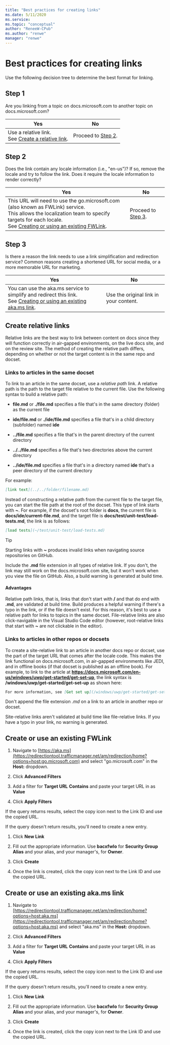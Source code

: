 ```yaml
---
title: "Best practices for creating links"
ms.date: 5/11/2020
ms.service: 
ms.topic: "conceptual"
author: "ReneeW-CPub"
ms.author: "renwe"
manager: "renwe"
---
```


# Best practices for creating links

Use the following decision tree to determine the best format for linking.

## Step 1

Are you linking from a topic on docs.microsoft.com to another topic on docs.microsoft.com?

| Yes | No |
|-----|----|
| Use a relative link.<br/>See [Create a relative link](#relative). | Proceed to [Step 2](#step-2). |

<a name="step-2"></a>

## Step 2

Does the link contain any locale information (i.e., "en-us")? If so, remove the locale and try to follow the link. Does it require the locale information to render correctly?

| Yes | No |
|-----|----|
| This URL will need to use the go.microsoft.com (also known as FWLink) service.<br/>This allows the localization team to specify targets for each locale.<br/>See [Creating or using an existing FWLink](#fwlink). | Proceed to [Step 3](#step-3). |

<a name="step-3"></a>

## Step 3

Is there a reason the link needs to use a link simplification and redirection service? Common reasons creating a shortened URL for social media, or a more memorable URL for marketing.

| Yes | No |
|-----|----|
| You can use the aka.ms service to simplify and redirect this link.<br/>See [Creating or using an existing aka.ms link](#fwlink). | Use the original link in your content. |

<a name="relative"></a>

## Create relative links

Relative links are the best way to link between content on docs since they will function correctly in air-gapped environments, on the live docs site, and on the review site. The method of creating the relative path differs, depending on whether or not the target content is in the same repo and docset.

### Links to articles in the same docset

To link to an article in the same docset, use a *relative path* link. A relative path is the path to the target file relative to the current file. Use the following syntax to build a relative path:

- **file.md** or **./file.md** specifies a file that's in the same directory (folder) as the current file

- **ide/file.md** or **./ide/file.md** specifies a file that's in a child directory (subfolder) named **ide**

- **../file.md** specifies a file that's in the parent directory of the current directory

- **../../file.md** specifies a file that's two directories above the current directory

- **../ide/file.md** specifies a file that's in a directory named **ide** that's a peer directory of the current directory


For example:

```md
[link text](../../folder/filename.md)
```

Instead of constructing a relative path from the current file to the target file, you can start the file path at the root of the docset. This type of link starts with **~**. For example, if the docset's root folder is **docs**, the current file is **docs/ide/current-file.md**, and the target file is **docs/test/unit-test/load-tests.md**, the link is as follows:

```md
[load tests](~/test/unit-test/load-tests.md)
```

> [!TIP]
> Starting links with **~** produces invalid links when navigating source repositories on GitHub.

Include the **.md** file extension in all types of relative link. If you don't, the link may still work on the docs.microsoft.com site, but it won't work when you view the file on GitHub. Also, a build warning is generated at build time.

#### Advantages

Relative path links, that is, links that don't start with **/** and that do end with **.md**, are validated at build time. Build produces a helpful warning if there's a typo in the link, or if the file doesn't exist. For this reason, it's best to use a relative path for links to topics in the same docset. File-relative links are also click-navigable in the Visual Studio Code editor (however, root-relative links that start with **~** are not clickable in the editor).

### Links to articles in other repos or docsets

To create a site-relative link to an article in another docs repo or docset, use the part of the target URL that comes after the locale code. This makes the link functional on docs.microsoft.com, in air-gapped environments like JEDI, and in offline books (if that docset is published as an offline book). For example, to link to the article at **https://docs.microsoft.com/en-us/windows/uwp/get-started/get-set-up**, the link syntax is **/windows/uwp/get-started/get-set-up** as shown here:

```md
For more information, see [Get set up](/windows/uwp/get-started/get-set-up).
```

Don't append the file extension *.md* on a link to an article in another repo or docset.

Site-relative links aren't validated at build time like file-relative links. If you have a typo in your link, no warning is generated. 

<a name="fwlink"></a>

## Create or use an existing FWLink

  1. Navigate to [https://aka.ms](https://redirectiontool.trafficmanager.net/am/redirection/home?options=host:go.microsoft.com) and select "go.microsoft.com" in the **Host:** dropdown.

  2. Click **Advanced Filters**

  3. Add a filter for **Target URL** **Contains** and paste your target URL in as **Value**

  4. Click **Apply Filters**

  If the query returns results, select the copy icon next to the Link ID and use the copied URL.

  If the query doesn't return results, you'll need to create a new entry.

  1. Click **New Link**

  2. Fill out the appropriate information. Use **bacxfwlo** for **Security Group Alias** and your alias, and your manager's, for **Owner**.

  3. Click **Create**

  4. Once the link is created, click the copy icon next to the Link ID and use the copied URL.

<a name="aka"></a>

## Create or use an existing aka.ms link

  1. Navigate to [https://redirectiontool.trafficmanager.net/am/redirection/home?options=host:aka.ms](https://redirectiontool.trafficmanager.net/am/redirection/home?options=host:aka.ms) and select "aka.ms" in the **Host:** dropdown.

  2. Click **Advanced Filters**

  3. Add a filter for **Target URL** **Contains** and paste your target URL in as **Value**

  4. Click **Apply Filters**

  If the query returns results, select the copy icon next to the Link ID and use the copied URL.

  If the query doesn't return results, you'll need to create a new entry.

  1. Click **New Link**

  2. Fill out the appropriate information. Use **bacxfwlo** for **Security Group Alias** and your alias, and your manager's, for **Owner**.

  3. Click **Create**

  4. Once the link is created, click the copy icon next to the Link ID and use the copied URL.
